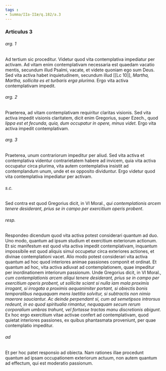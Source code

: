 ```yaml
---
tags : 
- Summa/IIa-IIæ/q.182/a.3
---
```


### Articulus 3

###### arg. 1
Ad tertium sic proceditur. Videtur quod vita contemplativa impediatur per activam. Ad vitam enim contemplativam necessaria est quaedam vacatio mentis, secundum illud Psalmi, vacate, et videte quoniam ego sum Deus. Sed vita activa habet inquietudinem, secundum illud [[Lc 10]], *Martha, Martha, sollicita es et turbaris erga plurima*. Ergo vita activa contemplativam impedit.

###### arg. 2
Praeterea, ad vitam contemplativam requiritur claritas visionis. Sed vita activa impedit visionis claritatem, dicit enim Gregorius, super Ezech., quod *lippa est et fecunda, quia, dum occupatur in opere, minus videt*. Ergo vita activa impedit contemplativam.

###### arg. 3
Praeterea, unum contrariorum impeditur per aliud. Sed vita activa et contemplativa videntur contrarietatem habere ad invicem, quia vita activa occupatur circa plurima, vita autem contemplativa insistit ad contemplandum unum, unde et ex opposito dividuntur. Ergo videtur quod vita contemplativa impediatur per activam.

###### s.c.
Sed contra est quod Gregorius dicit, in VI Moral., *qui contemplationis arcem tenere desiderant, prius se in campo per exercitium operis probent*.

###### resp.
Respondeo dicendum quod vita activa potest considerari quantum ad duo. Uno modo, quantum ad ipsum studium et exercitium exteriorum actionum. Et sic manifestum est quod vita activa impedit contemplativam, inquantum impossibile est quod aliquis simul occupetur circa exteriores actiones, et divinae contemplationi vacet. Alio modo potest considerari vita activa quantum ad hoc quod interiores animae passiones componit et ordinat. Et quantum ad hoc, vita activa adiuvat ad contemplationem, quae impeditur per inordinationem interiorum passionum. Unde Gregorius dicit, in VI Moral., *cum contemplationis arcem aliqui tenere desiderant, prius se in campo per exercitium operis probent, ut sollicite sciant si nulla iam mala proximis irrogant, si irrogata a proximis aequanimiter portant, si obiectis bonis temporalibus nequaquam mens laetitia solvitur, si subtractis non nimio maerore sauciantur. Ac deinde perpendant si, cum ad semetipsos introrsus redeunt, in eo quod spiritualia rimantur, nequaquam secum rerum corporalium umbras trahunt, vel fortasse tractas manu discretionis abigunt*. Ex hoc ergo exercitium vitae activae confert ad contemplativam, quod quietat interiores passiones, ex quibus phantasmata proveniunt, per quae contemplatio impeditur.

###### ad 
Et per hoc patet responsio ad obiecta. Nam rationes illae procedunt quantum ad ipsam occupationem exteriorum actuum, non autem quantum ad effectum, qui est moderatio passionum.


